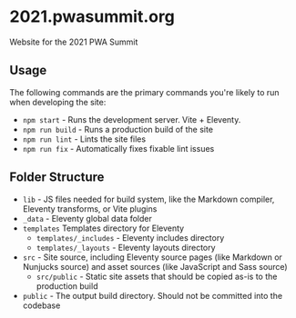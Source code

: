 # 2021.pwasummit.org

Website for the 2021 PWA Summit

## Usage

The following commands are the primary commands you're likely to run when developing the site:

- `npm start` - Runs the development server. Vite + Eleventy.
- `npm run build` - Runs a production build of the site
- `npm run lint` - Lints the site files
- `npm run fix` - Automatically fixes fixable lint issues

## Folder Structure

- `lib` - JS files needed for build system, like the Markdown compiler, Eleventy transforms, or Vite plugins
- `_data` - Eleventy global data folder
- `templates` Templates directory for Eleventy
  - `templates/_includes` - Eleventy includes directory
  - `templates/_layouts` - Eleventy layouts directory
- `src` - Site source, including Eleventy source pages (like Markdown or Nunjucks source) and asset sources (like JavaScript and Sass source)
  - `src/public` - Static site assets that should be copied as-is to the production build
- `public` - The output build directory. Should not be committed into the codebase
